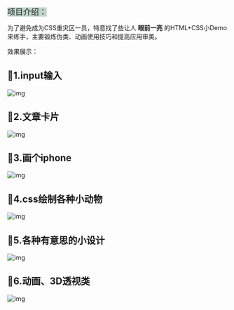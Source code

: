 <font style="background:#c0d6cb;color=green" size=4>项目介绍：</font>

为了避免成为CSS重灾区一员，特意找了些让人 **眼前一亮** 的HTML+CSS小Demo来练手，主要锻炼伪类、动画使用技巧和提高应用审美。

效果展示：

## 🐶1.input输入

![img](https://i0.hdslb.com/bfs/article/06bf2df6b37173d9bd6cece459a21e603f6e16b6.gif)

## 🐶2.文章卡片

![img](https://img-blog.csdnimg.cn/aa1d4470bdb64cafa8117f48a7defbf3.png)

## 🐶3.画个iphone

![img](https://img-blog.csdnimg.cn/0f15d156c709482aad4ebece471bf503.png)

## 🐶4.css绘制各种小动物

![img](https://img-blog.csdnimg.cn/aa186b83eef24f308ce0f4165bf042a1.png)

## 🐶5.各种有意思的小设计

![img](https://img-blog.csdnimg.cn/5dc9b50af42e464da08204b21264ebd2.png)

## 🐶6.动画、3D透视类

![img](https://i0.hdslb.com/bfs/article/731724e6a03228a2ed372a3ac538f76c5780d39a.gif)
